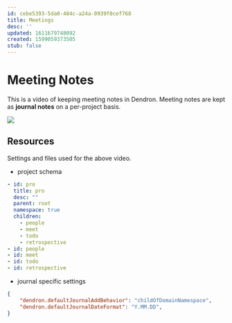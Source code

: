 ```yaml
---
id: cebe5393-5da0-484c-a24a-0939f0cef768
title: Meetings
desc: ''
updated: 1611679748092
created: 1599059373505
stub: false
---
```


# Meeting Notes

This is a video of keeping meeting notes in Dendron. Meeting notes are kept as **journal notes** on a per-project basis. 

<a href="https://www.loom.com/share/c04dd4b3c82a412b82b1f9f75e2291bd">  <img style="" src="https://cdn.loom.com/sessions/thumbnails/c04dd4b3c82a412b82b1f9f75e2291bd-with-play.gif"> </a>

## Resources

Settings and files used for the above video. 

- project schema
```yml
- id: pro
  title: pro
  desc: ""
  parent: root
  namespace: true
  children:
    - people
    - meet
    - todo
    - retrospective
- id: people
- id: meet
- id: todo
- id: retrospective
```

- journal specific settings

```json
{
    "dendron.defaultJournalAddBehavior": "childOfDomainNamespace",
    "dendron.defaultJournalDateFormat": "Y.MM.DD",
}
```
